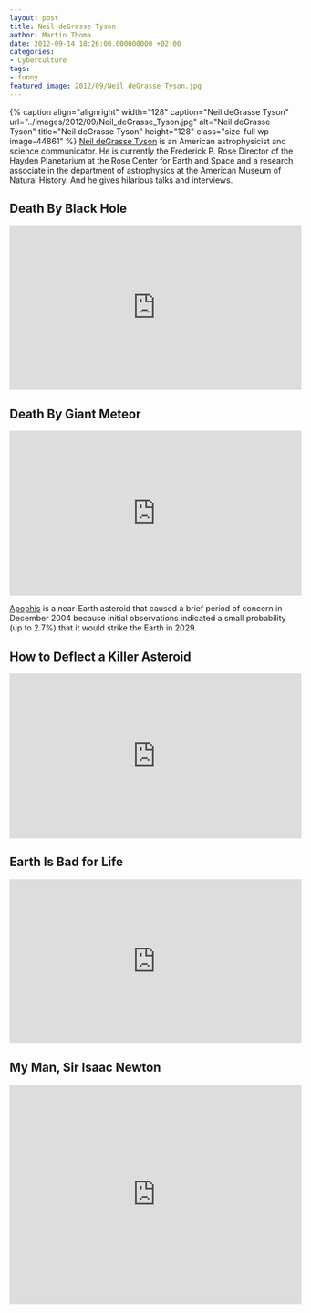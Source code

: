```yaml
---
layout: post
title: Neil deGrasse Tyson
author: Martin Thoma
date: 2012-09-14 18:26:00.000000000 +02:00
categories:
- Cyberculture
tags:
- funny
featured_image: 2012/09/Neil_deGrasse_Tyson.jpg
---
```

{% caption align="alignright" width="128" caption="Neil deGrasse Tyson" url="../images/2012/09/Neil_deGrasse_Tyson.jpg" alt="Neil deGrasse Tyson" title="Neil deGrasse Tyson" height="128" class="size-full wp-image-44861" %}
<a href="http://en.wikipedia.org/wiki/Neil_degrasse">Neil deGrasse Tyson</a> is an American astrophysicist and science communicator. He is currently the Frederick P. Rose Director of the Hayden Planetarium at the Rose Center for Earth and Space and a research associate in the department of astrophysics at the American Museum of Natural History. And he gives hilarious talks and interviews.

<h2>Death By Black Hole</h2>
<iframe width="512" height="288" src="http://www.youtube.com/embed/h1iJXOUMJpg" frameborder="0" allowfullscreen></iframe>

<h2>Death By Giant Meteor</h2>
<iframe width="512" height="288" src="http://www.youtube.com/embed/xaW4Ol3_M1o" frameborder="0" allowfullscreen></iframe>

<a href="http://en.wikipedia.org/wiki/99942_Apophis">Apophis</a> is a near-Earth asteroid that caused a brief period of concern in December 2004 because initial observations indicated a small probability (up to 2.7%) that it would strike the Earth in 2029.

<h2>How to Deflect a Killer Asteroid</h2>
<iframe width="512" height="288" src="http://www.youtube.com/embed/1-ReuLZ2quc" frameborder="0" allowfullscreen></iframe>

<h2>Earth Is Bad for Life</h2>
<iframe width="512" height="288" src="http://www.youtube.com/embed/GgGgkkGE7QU" frameborder="0" allowfullscreen></iframe>

<h2>My Man, Sir Isaac Newton</h2>
<iframe width="512" height="384" src="http://www.youtube.com/embed/danYFxGnFxQ" frameborder="0" allowfullscreen></iframe>
